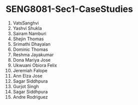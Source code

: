 # SENG8081-Sec1-CaseStudies

1. VatsSanghvi
2. Yashvi Shukla
3. Sairam Namburi
4. Shejin Thomas
5. Srimathi Dhayalan
6. Dominic Thomas
7. Reshma Jayakumar
8. Dona Mariya Jose
9. Ukwuani Obiora Felix
10. Jeremiah Falope
11. Ann Elza Jose
12. Sagar Siddhpura
13. Gurjot Singh
14. Sagar Siddhpura
15. Andre Rodriguez
